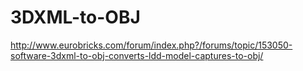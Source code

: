 # 3DXML-to-OBJ

http://www.eurobricks.com/forum/index.php?/forums/topic/153050-software-3dxml-to-obj-converts-ldd-model-captures-to-obj/
